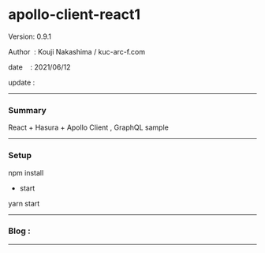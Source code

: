 ﻿# apollo-client-react1

 Version: 0.9.1

 Author  : Kouji Nakashima / kuc-arc-f.com

 date    : 2021/06/12 

 update  :

***
### Summary

React + Hasura + Apollo Client , GraphQL sample

***
### Setup

npm install

* start

yarn start

***
### Blog :

***

